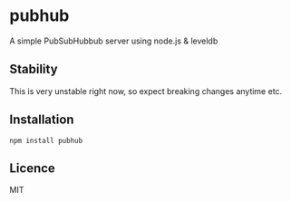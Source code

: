 # pubhub

A simple PubSubHubbub server using node.js & leveldb

## Stability

This is very unstable right now, so expect breaking changes anytime etc.

## Installation

```
npm install pubhub
```

## Licence

MIT
